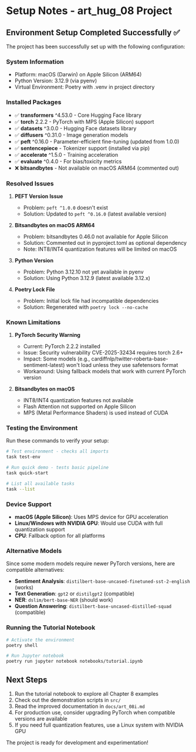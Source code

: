 # Setup Notes - art_hug_08 Project

## Environment Setup Completed Successfully ✅

The project has been successfully set up with the following configuration:

### System Information
- Platform: macOS (Darwin) on Apple Silicon (ARM64)
- Python Version: 3.12.9 (via pyenv)
- Virtual Environment: Poetry with .venv in project directory

### Installed Packages
- ✅ **transformers** ^4.53.0 - Core Hugging Face library
- ✅ **torch** 2.2.2 - PyTorch with MPS (Apple Silicon) support
- ✅ **datasets** ^3.0.0 - Hugging Face datasets library
- ✅ **diffusers** ^0.31.0 - Image generation models
- ✅ **peft** ^0.16.0 - Parameter-efficient fine-tuning (updated from 1.0.0)
- ✅ **sentencepiece** - Tokenizer support (installed via pip)
- ✅ **accelerate** ^1.5.0 - Training acceleration
- ✅ **evaluate** ^0.4.0 - For bias/toxicity metrics
- ❌ **bitsandbytes** - Not available on macOS ARM64 (commented out)

### Resolved Issues

1. **PEFT Version Issue**
   - Problem: `peft ^1.0.0` doesn't exist
   - Solution: Updated to `peft ^0.16.0` (latest available version)

2. **Bitsandbytes on macOS ARM64**
   - Problem: bitsandbytes 0.46.0 not available for Apple Silicon
   - Solution: Commented out in pyproject.toml as optional dependency
   - Note: INT8/INT4 quantization features will be limited on macOS

3. **Python Version**
   - Problem: Python 3.12.10 not yet available in pyenv
   - Solution: Using Python 3.12.9 (latest available 3.12.x)

4. **Poetry Lock File**
   - Problem: Initial lock file had incompatible dependencies
   - Solution: Regenerated with `poetry lock --no-cache`

### Known Limitations

1. **PyTorch Security Warning**
   - Current: PyTorch 2.2.2 installed
   - Issue: Security vulnerability CVE-2025-32434 requires torch 2.6+
   - Impact: Some models (e.g., cardiffnlp/twitter-roberta-base-sentiment-latest) won't load unless they use safetensors format
   - Workaround: Using fallback models that work with current PyTorch version

2. **Bitsandbytes on macOS**
   - INT8/INT4 quantization features not available
   - Flash Attention not supported on Apple Silicon
   - MPS (Metal Performance Shaders) is used instead of CUDA

### Testing the Environment

Run these commands to verify your setup:

```bash
# Test environment - checks all imports
task test-env

# Run quick demo - tests basic pipeline
task quick-start

# List all available tasks
task --list
```

### Device Support
- **macOS (Apple Silicon)**: Uses MPS device for GPU acceleration
- **Linux/Windows with NVIDIA GPU**: Would use CUDA with full quantization support
- **CPU**: Fallback option for all platforms

### Alternative Models

Since some modern models require newer PyTorch versions, here are compatible alternatives:

- **Sentiment Analysis**: `distilbert-base-uncased-finetuned-sst-2-english` (works)
- **Text Generation**: `gpt2` or `distilgpt2` (compatible)
- **NER**: `dslim/bert-base-NER` (should work)
- **Question Answering**: `distilbert-base-uncased-distilled-squad` (compatible)

### Running the Tutorial Notebook

```bash
# Activate the environment
poetry shell

# Run Jupyter notebook
poetry run jupyter notebook notebooks/tutorial.ipynb
```

## Next Steps

1. Run the tutorial notebook to explore all Chapter 8 examples
2. Check out the demonstration scripts in `src/`
3. Read the improved documentation in `docs/art_08i.md`
4. For production use, consider upgrading PyTorch when compatible versions are available
5. If you need full quantization features, use a Linux system with NVIDIA GPU

The project is ready for development and experimentation!